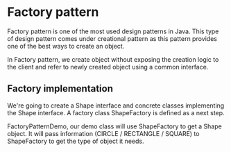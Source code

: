 # Factory pattern

Factory pattern is one of the most used design patterns in Java. This type of design pattern comes under creational pattern as this pattern provides one of the best ways to create an object.

In Factory pattern, we create object without exposing the creation logic to the client and refer to newly created object using a common interface.

## Factory implementation

We're going to create a Shape interface and concrete classes implementing the Shape interface. A factory class ShapeFactory is defined as a next step.

FactoryPatternDemo, our demo class will use ShapeFactory to get a Shape object. It will pass information (CIRCLE / RECTANGLE / SQUARE) to ShapeFactory to get the type of object it needs.
